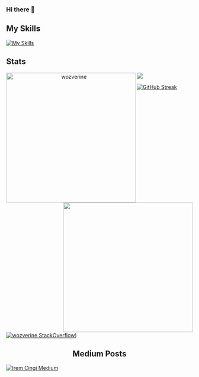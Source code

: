 ### Hi there 👋

<h2 align="left">My Skills</h2>

[![My Skills](https://skillicons.dev/icons?i=androidstudio,java,kotlin,py,blender)](https://skillicons.dev)

<h2 align="left">Stats</h2>

<div align=center>
    <a href="https://github.com/anuraghazra/github-readme-stats" title="Go to Source">
      <img align="left" width=350 src="https://github-readme-stats.vercel.app/api?username=wozverine&show_icons=true&theme=tokyonight" alt="wozverine" />
    </a>
    <a href="https://github.com/anuraghazra/github-readme-stats" title="Go to Source">
      <img align="right" width=350 src="https://github-readme-stats.vercel.app/api/top-langs/?username=wozverine&theme=react&border=61dafb&hide_border=true" />
    </a>
  </div>

<!--[![Irem's GitHub stats](https://github-readme-stats.vercel.app/api?username=wozverine&show_icons=true&theme=tokyonight)](https://github.com/anuraghazra/github-readme-stats)-->

<!--[![Top Langs](https://github-readme-stats.vercel.app/api/top-langs/?username=wozverine)](https://github.com/anuraghazra/github-readme-stats)-->


![](https://komarev.com/ghpvc/?username=wozverine&style=for-the-badge	)

[![GitHub Streak](https://streak-stats.demolab.com/?user=wozverine&theme=react&border=61dafb&hide_border=true)](https://git.io/streak-stats)

[![wozverine StackOverflow](https://github-readme-stackoverflow.vercel.app/?userID=9638550)](https://stackoverflow.com/users/9638550/wozverine))

<!--START_SECTION:waka-->
<!--END_SECTION:waka-->

<h2 align="center">Medium Posts</h2>


[![Irem Cingi Medium](https://github-readme-medium.vercel.app/?username=iremcingi&limit=2&bg=222f2e&text=ff0000)](https://medium.com/@iremcingi)


<!--
**wozverine/wozverine** is a ✨ _special_ ✨ repository because its `README.md` (this file) appears on your GitHub profile.

Here are some ideas to get you started:

- 🔭 I’m currently working on ...
- 🌱 I’m currently learning ...
- 👯 I’m looking to collaborate on ...
- 🤔 I’m looking for help with ...
- 💬 Ask me about ...
- 📫 How to reach me: ...
- 😄 Pronouns: ...
- ⚡ Fun fact: ...
-->
